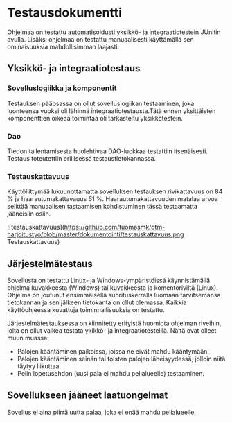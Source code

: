 # Testausdokumentti
Ohjelmaa on testattu automatisoidusti yksikkö- ja integraatiotestein JUnitin avulla. Lisäksi ohjelmaa on testattu manuaalisesti käyttämällä sen ominaisuuksia mahdollisimman laajasti.

## Yksikkö- ja integraatiotestaus
### Sovelluslogiikka ja komponentit
Testauksen pääosassa on ollut sovelluslogiikan testaaminen, joka luonteensa vuoksi oli lähinnä integraatiotestausta.Tätä ennen yksittäisten komponenttien oikeaa toimintaa oli tarkasteltu yksikkötestein. 

### Dao
Tiedon tallentamisesta huolehtivaa DAO-luokkaa testattiin itsenäisesti. Testaus toteutettiin erillisessä testaustietokannassa.

### Testauskattavuus
Käyttöliittymää lukuunottamatta sovelluksen testauksen rivikattavuus on 84 % ja haarautumakattavauus 61 %. Haarautumakattavuuden matalaa arvoa selittää manuaalisen tastaamisen kohdistuminen tässä testaamatta jääneisiin osiin.

![testauskattavuus](https://github.com/tuomasmk/otm-harjoitustyo/blob/master/dokumentointi/testauskattavuus.png Testauskattavuus)

## Järjestelmätestaus
Sovellusta on testattu Linux- ja Windows-ympäristöissä käynnistämällä ohjelma kuvakkeesta (Windows) tai kuvakkeesta ja komentoriviltä (Linux). Ohjelma on joutunut ensimmäisellä suorituskerralla luomaan tarvitsemansa tietokannan ja sen jälkeen tietokanta on ollut olemassa. Kaikkia käyttöohjeessa kuvattuja toiminnallisuuksia on testattu.

Järjestelmätestauksessa on kiinnitetty erityistä huomiota ohjelman riveihin, joita on ollut vaikea testata ykikkö- ja integraatiotesteillä. Näitä ovat olleet muun muassa:
- Palojen kääntäminen paikoissa, joissa ne eivät mahdu kääntymään. 
- Palojen kääntäminen seinän tai toisten palojen läheisyydessä, jolloin niitä täytyy liikuttaa. 
- Pelin lopetusehdon (uusi pala ei mahdu pelialueelle) testaaminen.

## Sovellukseen jääneet laatuongelmat
Sovellus ei aina piirrä uutta palaa, joka ei enää mahdu pelialueelle.
